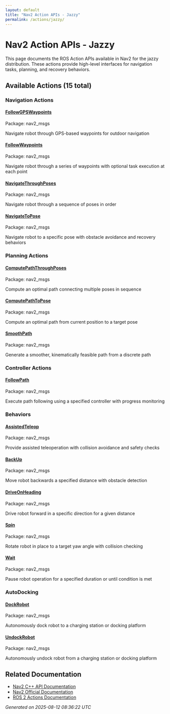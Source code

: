 ```yaml
---
layout: default
title: "Nav2 Action APIs - Jazzy"
permalink: /actions/jazzy/
---
```


# Nav2 Action APIs - Jazzy

This page documents the ROS Action APIs available in Nav2 for the jazzy distribution. These actions provide high-level interfaces for navigation tasks, planning, and recovery behaviors.

## Available Actions (15 total)


### Navigation Actions

<div class="action-grid">
  <div class="action-card">
    <h4><a href="/actions/jazzy/followgpswaypoints.html">FollowGPSWaypoints</a></h4>
    <p class="action-package">Package: nav2_msgs</p>
    <p class="action-description">Navigate robot through GPS-based waypoints for outdoor navigation</p>
  </div>
  <div class="action-card">
    <h4><a href="/actions/jazzy/followwaypoints.html">FollowWaypoints</a></h4>
    <p class="action-package">Package: nav2_msgs</p>
    <p class="action-description">Navigate robot through a series of waypoints with optional task execution at each point</p>
  </div>
  <div class="action-card">
    <h4><a href="/actions/jazzy/navigatethroughposes.html">NavigateThroughPoses</a></h4>
    <p class="action-package">Package: nav2_msgs</p>
    <p class="action-description">Navigate robot through a sequence of poses in order</p>
  </div>
  <div class="action-card">
    <h4><a href="/actions/jazzy/navigatetopose.html">NavigateToPose</a></h4>
    <p class="action-package">Package: nav2_msgs</p>
    <p class="action-description">Navigate robot to a specific pose with obstacle avoidance and recovery behaviors</p>
  </div>
</div>

### Planning Actions

<div class="action-grid">
  <div class="action-card">
    <h4><a href="/actions/jazzy/computepaththroughposes.html">ComputePathThroughPoses</a></h4>
    <p class="action-package">Package: nav2_msgs</p>
    <p class="action-description">Compute an optimal path connecting multiple poses in sequence</p>
  </div>
  <div class="action-card">
    <h4><a href="/actions/jazzy/computepathtopose.html">ComputePathToPose</a></h4>
    <p class="action-package">Package: nav2_msgs</p>
    <p class="action-description">Compute an optimal path from current position to a target pose</p>
  </div>
  <div class="action-card">
    <h4><a href="/actions/jazzy/smoothpath.html">SmoothPath</a></h4>
    <p class="action-package">Package: nav2_msgs</p>
    <p class="action-description">Generate a smoother, kinematically feasible path from a discrete path</p>
  </div>
</div>

### Controller Actions

<div class="action-grid">
  <div class="action-card">
    <h4><a href="/actions/jazzy/followpath.html">FollowPath</a></h4>
    <p class="action-package">Package: nav2_msgs</p>
    <p class="action-description">Execute path following using a specified controller with progress monitoring</p>
  </div>
</div>

### Behaviors

<div class="action-grid">
  <div class="action-card">
    <h4><a href="/actions/jazzy/assistedteleop.html">AssistedTeleop</a></h4>
    <p class="action-package">Package: nav2_msgs</p>
    <p class="action-description">Provide assisted teleoperation with collision avoidance and safety checks</p>
  </div>
  <div class="action-card">
    <h4><a href="/actions/jazzy/backup.html">BackUp</a></h4>
    <p class="action-package">Package: nav2_msgs</p>
    <p class="action-description">Move robot backwards a specified distance with obstacle detection</p>
  </div>
  <div class="action-card">
    <h4><a href="/actions/jazzy/driveonheading.html">DriveOnHeading</a></h4>
    <p class="action-package">Package: nav2_msgs</p>
    <p class="action-description">Drive robot forward in a specific direction for a given distance</p>
  </div>
  <div class="action-card">
    <h4><a href="/actions/jazzy/spin.html">Spin</a></h4>
    <p class="action-package">Package: nav2_msgs</p>
    <p class="action-description">Rotate robot in place to a target yaw angle with collision checking</p>
  </div>
  <div class="action-card">
    <h4><a href="/actions/jazzy/wait.html">Wait</a></h4>
    <p class="action-package">Package: nav2_msgs</p>
    <p class="action-description">Pause robot operation for a specified duration or until condition is met</p>
  </div>
</div>

### AutoDocking

<div class="action-grid">
  <div class="action-card">
    <h4><a href="/actions/jazzy/dockrobot.html">DockRobot</a></h4>
    <p class="action-package">Package: nav2_msgs</p>
    <p class="action-description">Autonomously dock robot to a charging station or docking platform</p>
  </div>
  <div class="action-card">
    <h4><a href="/actions/jazzy/undockrobot.html">UndockRobot</a></h4>
    <p class="action-package">Package: nav2_msgs</p>
    <p class="action-description">Autonomously undock robot from a charging station or docking platform</p>
  </div>
</div>


## Related Documentation

- [Nav2 C++ API Documentation](/jazzy/html/index.html)
- [Nav2 Official Documentation](https://nav2.org/)
- [ROS 2 Actions Documentation](https://docs.ros.org/en/jazzy/Tutorials/Beginner-CLI-Tools/Understanding-ROS2-Actions/Understanding-ROS2-Actions.html)

*Generated on 2025-08-12 08:36:22 UTC*